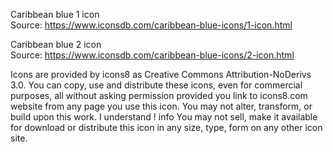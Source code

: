 Caribbean blue 1 icon  
Source: https://www.iconsdb.com/caribbean-blue-icons/1-icon.html

Caribbean blue 2 icon  
Source: https://www.iconsdb.com/caribbean-blue-icons/2-icon.html

Icons are provided by icons8 as Creative Commons Attribution-NoDerivs 3.0. 
You can copy, use and distribute these icons, even for commercial purposes, all without asking permission provided you link to icons8.com website from any page you use this icon. You may not alter, transform, or build upon this work. I understand ! info  You may not sell, make it available for download or distribute this icon in any size, type, form on any other icon site.
